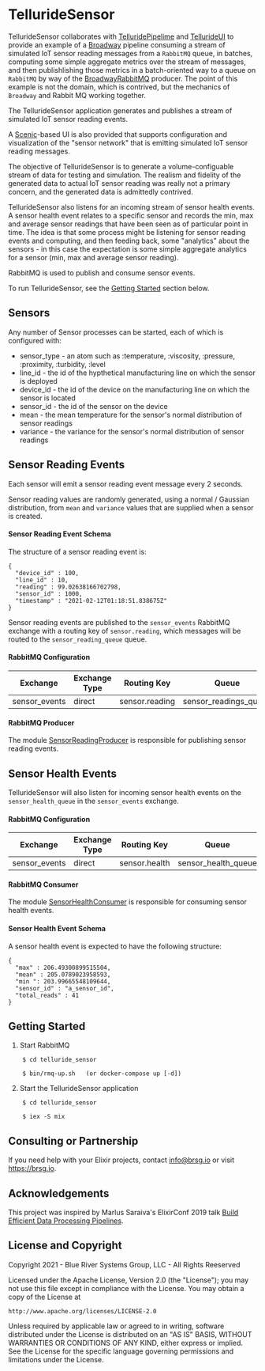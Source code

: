 # TellurideSensor

TellurideSensor collaborates with [TelluridePipelime](https://github.com/brsg/telluride_pipeline) and [TellurideUI](https://github.com/brsg/telluride_ui) to provide an example of a [Broadway](https://github.com/dashbitco/broadway) pipeline consuming a stream of simulated IoT sensor reading messages from a `RabbitMQ` queue, in batches, computing some simple aggregate metrics over the stream of messages, and then publishlishing those metrics in a batch-oriented way to a queue on `RabbitMQ` by way of the [BroadwayRabbitMQ](https://github.com/dashbitco/broadway_rabbitmq) producer.  The point of this example is not the domain, which is contrived, but the mechanics of `Broadway` and Rabbit MQ working together.

The TellurideSensor application generates and publishes a stream of simulated IoT sensor reading events.

A [Scenic](https://github.com/boydm/scenic)-based UI is also provided that supports configuration and visualization of the "sensor network" that is emitting simulated IoT sensor reading messages.

The objective of TellurideSensor is to generate a volume-configuable stream of data for testing and simulation. The realism and fidelity of the generated data to actual IoT sensor reading was really not a primary concern, and the generated data is admittedly contrived.

TellurideSensor also listens for an incoming stream of sensor health events. A sensor health event relates to a specific sensor and records the min, max and average sensor readings that have been seen as of particular point in time. The idea is that some process might be listening for sensor reading events and computing, and then feeding back, some "analytics" about the sensors - in this case the expectation is some simple aggregate analytics for a sensor (min, max and average sensor reading).

RabbitMQ is used to publish and consume sensor events.

To run TellurideSensor, see the [Getting Started](#getting-started) section below.

## Sensors

Any number of Sensor processes can be started, each of which is configured with: 
* sensor_type - an atom such as :temperature, :viscosity, :pressure, :proximity, :turbidity, :level
* line_id - the id of the hypthetical manufacturing line on which the sensor is deployed
* device_id - the id of the device on the manufacturing line on which the sensor is located
* sensor_id - the id of the sensor on the device
* mean - the mean temperature for the sensor's normal distribution of sensor readings
* variance - the variance for the sensor's normal distribution of sensor readings

## Sensor Reading Events

Each sensor will emit a sensor reading event message every 2 seconds.

Sensor reading values are randomly generated, using a normal / Gaussian distribution, from `mean` and `variance` values that are supplied when a sensor is created.

#### Sensor Reading Event Schema

The structure of a sensor reading event is:
```
{
  "device_id" : 100, 
  "line_id" : 10, 
  "reading" : 99.02638166702798, 
  "sensor_id" : 1000, 
  "timestamp" : "2021-02-12T01:18:51.838675Z"
}
```

Sensor reading events are published to the `sensor_events` RabbitMQ exchange with a routing key of `sensor.reading`, which messages will be routed to the `sensor_reading_queue` queue.

#### RabbitMQ Configuration

| Exchange | Exchange Type | Routing Key | Queue |
| -------- | ---- | ----------- | ----- |
| sensor_events | direct | sensor.reading | sensor_readings_queue |

#### RabbitMQ Producer

The module [SensorReadingProducer](lib/telluride_sensor/messaging/sensor_reading_producer.ex) is responsible for publishing sensor reading events.

## Sensor Health Events

TellurideSensor will also listen for incoming sensor health events on the `sensor_health_queue` in the `sensor_events` exchange.

#### RabbitMQ Configuration

| Exchange | Exchange Type | Routing Key | Queue |
| -------- | ---- | ----------- | ----- |
| sensor_events | direct | sensor.health | sensor_health_queue |

#### RabbitMQ Consumer

The module [SensorHealthConsumer](lib/telluride_sensor/messaging/sensor_health_consumer.ex) is responsible for consuming sensor health events.

#### Sensor Health Event Schema

A sensor health event is expected to have the following structure:

```
{
  "max" : 206.49300899515504, 
  "mean" : 205.0789023958593,
  "min ": 203.99665548109644,
  "sensor_id" : "a_sensor_id",
  "total_reads" : 41
}
```

## <a name="getting-started"></a> Getting Started

1. Start RabbitMQ
```
    $ cd telluride_sensor

    $ bin/rmq-up.sh   (or docker-compose up [-d])
```

2. Start the TellurideSensor application
```
    $ cd telluride_sensor

    $ iex -S mix
```

## Consulting or Partnership

If you need help with your Elixir projects, contact <info@brsg.io> or visit <https://brsg.io>.

## Acknowledgements

This project was inspired by Marlus Saraiva's ElixirConf 2019 talk [Build Efficient Data Processing Pipelines](https://youtu.be/tPu-P97-cbE).


## License and Copyright

Copyright 2021 - Blue River Systems Group, LLC - All Rights Reeserved

Licensed under the Apache License, Version 2.0 (the "License");
you may not use this file except in compliance with the License.
You may obtain a copy of the License at

    http://www.apache.org/licenses/LICENSE-2.0

Unless required by applicable law or agreed to in writing, software
distributed under the License is distributed on an "AS IS" BASIS,
WITHOUT WARRANTIES OR CONDITIONS OF ANY KIND, either express or implied.
See the License for the specific language governing permissions and
limitations under the License.